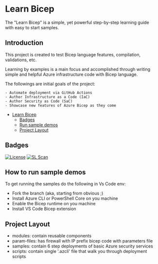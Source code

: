 # Learn Bicep 

The "Learn Bicep" is a simple, yet powerful step-by-step learning guide with easy to start samples.

## Introduction

This project is created to test Bicep language features, compilation, validations, etc.

Learning by examples is a main focus and accomplished through writing simple and helpful Azure infrastructure code with Bicep language.


The followings are initial goals of the project:

    - Automate deployment via GitHub Actions
    - Author Infrastructure as a Code (IaC)
    - Author Security as Code (SaC)
    - Showcase new features of Azure Bicep as they come

- [Learn Bicep](#introduction)
  - [Badges](#badges)
  - [Run sample demos](#Run-sample-demos)
  - [Project Layout](#Project-Layout)

## Badges

[![License](https://img.shields.io/badge/License-Apache%202.0-yellowgreen.svg)](https://opensource.org/licenses/Apache-2.0)
[![SL Scan](https://github.com/ElYusubov/Learn-Bicep/actions/workflows/shiftleft-analysis.yml/badge.svg)](https://github.com/ElYusubov/Learn-Bicep/actions/workflows/shiftleft-analysis.yml)

## How to run sample demos
To get running the samples do the following in Vs Code env:
- Fork the branch (aka, starting from obvious ;)
- Install Azure CLI or PowerShell Core on you machine
- Enable the Bicep runtime on you machine
- Install VS Code Bicep extension

## Project Layout
- modules: contain reusable components
- param-files: has firewall with IP prefix bicep code with parameters file
- samples: contain 6 step deployments of basic Azure security services
- scripts: contain single '.azcli' file that walk you through deployment scripts
